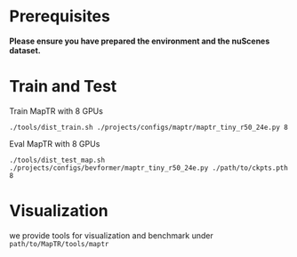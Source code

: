 # Prerequisites

**Please ensure you have prepared the environment and the nuScenes dataset.**

# Train and Test

Train MapTR with 8 GPUs 
```
./tools/dist_train.sh ./projects/configs/maptr/maptr_tiny_r50_24e.py 8
```

Eval MapTR with 8 GPUs
```
./tools/dist_test_map.sh ./projects/configs/bevformer/maptr_tiny_r50_24e.py ./path/to/ckpts.pth 8
```




# Visualization 

we provide tools for visualization and benchmark under `path/to/MapTR/tools/maptr`